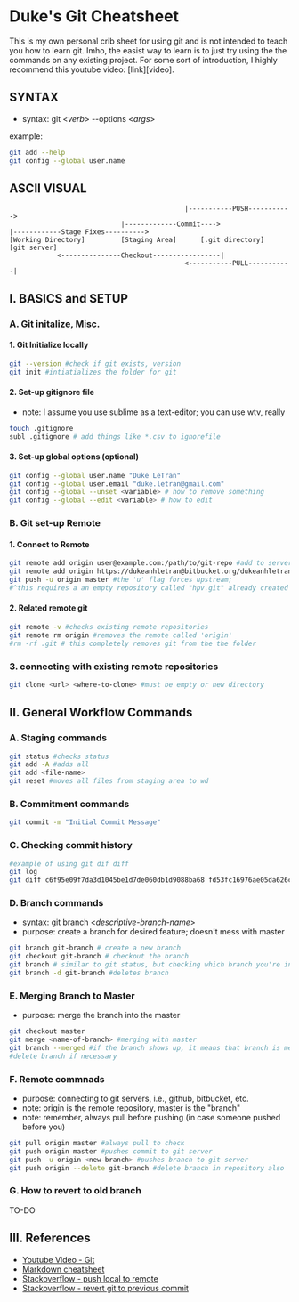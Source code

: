 # Duke's Git Cheatsheet #
This is my own personal crib sheet for using git and is not intended to teach
you how to learn git. Imho, the easist way to learn is to just try using the
the commands on any existing project. For some sort of introduction, I highly 
recommend this youtube video: [link][video].


## SYNTAX ##

* syntax: git <_verb_> --options <_args_>

example:
````bash
git add --help
git config --global user.name
````

## ASCII VISUAL ##
```
                                            |-----------PUSH----------->
                            |-------------Commit---->	
|------------Stage Fixes---------->
[Working Directory]         [Staging Area]      [.git directory]   [git server]
            <---------------Checkout-----------------|
                                            <-----------PULL-----------|
```

## I. BASICS and SETUP

### A. Git initalize, Misc.

#### 1. Git Initialize locally
````bash
git --version #check if git exists, version
git init #intiatializes the folder for git
````
#### 2. Set-up gitignore file

* note: I assume you use sublime as a text-editor; you can use wtv, really

````bash
touch .gitignore
subl .gitignore # add things like *.csv to ignorefile
````
#### 3. Set-up global options (optional)

````bash
git config --global user.name "Duke LeTran"
git config --global user.email "duke.letran@gmail.com"
git config --global --unset <variable> # how to remove something
git config --global --edit <variable> # how to edit
````
### B. Git set-up Remote

#### 1. Connect to Remote
```bash
git remote add origin user@example.com:/path/to/git-repo #add to server
git remote add origin https://dukeanhletran@bitbucket.org/dukeanhletran/hpv.git
git push -u origin master #the 'u' flag forces upstream; 
#^this requires a an empty repository called "hpv.git" already created
````
#### 2. Related remote git
````bash
git remote -v #checks existing remote repositories
git remote rm origin #removes the remote called 'origin'
#rm -rf .git # this completely removes git from the the folder
````

### 3. connecting with existing remote repositories

````bash
git clone <url> <where-to-clone> #must be empty or new directory
````


## II. General Workflow Commands
### A. Staging commands

````bash
git status #checks status
git add -A #adds all
git add <file-name>
git reset #moves all files from staging area to wd
````

### B. Commitment commands

````bash
git commit -m "Initial Commit Message"
````

### C. Checking commit history

````bash
#example of using git dif diff
git log
git diff c6f95e09f7da3d1045be1d7de060db1d9088ba68 fd53fc16976ae05da626c6d4493de2aeb99fccc0
````

### D. Branch commands

* syntax: git branch <_descriptive-branch-name_>
* purpose: create a branch for desired feature; doesn't mess with master

````bash
git branch git-branch # create a new branch
git checkout git-branch # checkout the branch
git branch # similar to git status, but checking which branch you're in
git branch -d git-branch #deletes branch
````

### E. Merging Branch to Master

* purpose: merge the branch into the master

````bash
git checkout master
git merge <name-of-branch> #merging with master
git branch --merged #if the branch shows up, it means that branch is merged
#delete branch if necessary
````

### F. Remote commnads 

* purpose: connecting to git servers, i.e., github, bitbucket, etc.
* note: origin is the remote repository, master is the "branch"
* note: remember, always pull before pushing (in case someone pushed before you)

````bash
git pull origin master #always pull to check
git push origin master #pushes commit to git server
git push -u origin <new-branch> #pushes branch to git server
git push origin --delete git-branch #delete branch in repository also
````

### G. How to revert to old branch

TO-DO

## III. References
* [Youtube Video - Git][1]
* [Markdown cheatsheet][2]
* [Stackoverflow - push local to remote][3]
* [Stackoverflow - revert git to previous commit][4]


[1]: https://www.youtube.com/watch?v=HVsySz-h9r4
[2]: https://github.com/adam-p/markdown-here/wiki/Markdown-Cheatsheet#links
[3]: https://stackoverflow.com/questions/24294034/how-do-i-push-a-local-repo-to-bitbucket-using-sourcetree-without-creating-a-repo
[4]: https://stackoverflow.com/questions/4114095/how-to-revert-a-git-repository-to-a-previous-commit




